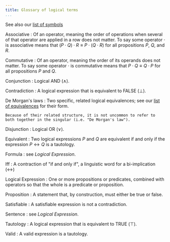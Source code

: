```yaml
---
title: Glossary of logical terms
...
```


See also our [list of symbols](symbols.html)

Associative
:   Of an operator, meaning the order of operations when several of that operator are applied in a row does not matter.
    To say some operator $\cdot$ is associative means that $(P \cdot Q) \cdot R \equiv P \cdot (Q \cdot R)$ for all propositions $P$, $Q$, and $R$.

Commutative
:   Of an operator, meaning the order of its operands does not matter.
    To say some operator $\cdot$ is commutative means that $P \cdot Q \equiv Q \cdot P$ for all propositions $P$ and $Q$.

Conjunction
:   Logical AND ($\land$).

Contradiction
:   A logical expression that is equivalent to FALSE ($\bot$).

De Morgan's laws
:   Two specific, related logical equivalences; see our [list of equivalences](axioms.html#equivalences) for their form.
    
    Because of their related structure, it is not uncommon to refer to both together in the singular (i.e. "De Morgan's law").

Disjunction
:   Logical OR ($\lor$).

Equivalent
:   Two logical expressions $P$ and $Q$ are equivalent if and only if the expression $P \leftrightarrow Q$ is a tautology.

Formula
:   see *Logical Expression*.

Iff
:   A contraction of "if and only if", a linguistic word for a bi-implication ($\leftrightarrow$)

Logical Expression
:   One or more propositions or predicates, combined with operators so that the whole is a predicate or proposition.

Proposition
:   A statement that, by construction, must either be true or false.

Satisfiable
:   A satisfiable expression is not a contradiction.

Sentence
:   see *Logical Expression*.

Tautology
:   A logical expression that is equivalent to TRUE ($\top$).

Valid
:   A valid expression is a tautology.
